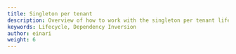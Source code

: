 ```yaml
---
title: Singleton per tenant
description: Overview of how to work with the singleton per tenant lifecycle
keywords: Lifecycle, Dependency Inversion
author: einari
weight: 6
---
```

